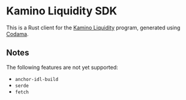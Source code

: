 # Kamino Liquidity SDK

This is a Rust client for the [Kamino Liquidity](https://github.com/Kamino-Finance/kliquidity-sdk) program, generated using [Codama](https://github.com/codama-idl/codama).


## Notes

The following features are not yet supported:
- `anchor-idl-build`
- `serde`
- `fetch`
